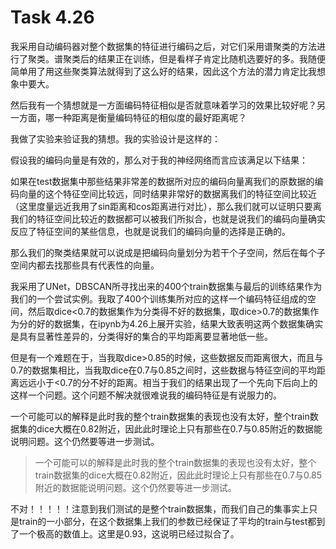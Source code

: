 # Task 4.26

我采用自动编码器对整个数据集的特征进行编码之后，对它们采用谱聚类的方法进行了聚类。谱聚类后的结果正在训练，但是看样子肯定比随机选要好的多。我随便简单用了用这些聚类算法就得到了这么好的结果，因此这个方法的潜力肯定比我想象中要大。

然后我有一个猜想就是一方面编码特征相似是否就意味着学习的效果比较好呢？另一方面，哪一种距离是衡量编码特征的相似度的最好距离呢？

我做了实验来验证我的猜想。我的实验设计是这样的：

假设我的编码向量是有效的，那么对于我的神经网络而言应该满足以下结果：

如果在test数据集中那些结果非常差的数据所对应的编码向量离我们的原数据的编码向量的这个特征空间比较远，同时结果非常好的数据离我们的特征空间比较近（这里度量远近我用了sin距离和cos距离进行对比），那么我们就可以证明只要离我们的特征空间比较近的数据都可以被我们所拟合，也就是说我们的编码向量确实反应了特征空间的某些信息，也就是说我们的编码向量的选择是正确的。

那么我们的聚类结果就可以说成是把编码向量划分为若干个子空间，然后在每个子空间内都去找那些具有代表性的向量。

我采用了UNet，DBSCAN所寻找出来的400个train数据集与最后的训练结果作为我们的一个尝试实例。我取了400个训练集所对应的这样一个编码特征组成的空间，然后取dice<0.7的数据集作为分类得不好的数据集，取dice>0.7的数据集作为分的好的数据集，在ipynb为4.26上展开实验，结果大致表明这两个数据集确实是具有显著性差异的，分类得好的集合的平均距离要显著地低一些。

但是有一个难题在于，当我取dice>0.85的时候，这些数据反而距离很大，而且与0.7的数据集相比，当我取dice在0.7与0.85之间时，这些数据与特征空间的平均距离远远小于<0.7的分不好的距离。相当于我们的结果出现了一个先向下后向上的这样一个问题。这个问题不解决就很难说我的编码特征是有说服力的。

一个可能可以的解释是此时我的整个train数据集的表现也没有太好，整个train数据集的dice大概在0.82附近，因此此时理论上只有那些在0.7与0.85附近的数据能说明问题。这个仍然要等进一步测试。

>一个可能可以的解释是此时我的整个train数据集的表现也没有太好，整个train数据集的dice大概在0.82附近，因此此时理论上只有那些在0.7与0.85附近的数据能说明问题。这个仍然要等进一步测试。

不对！！！！！注意到我们测试的是整个train数据集，而我们自己的集事实上只是train的一小部分，在这个数据集上我们的参数已经保证了平均的train与test都到了一个极高的数值上。这里是0.93，这说明已经过拟合了。





